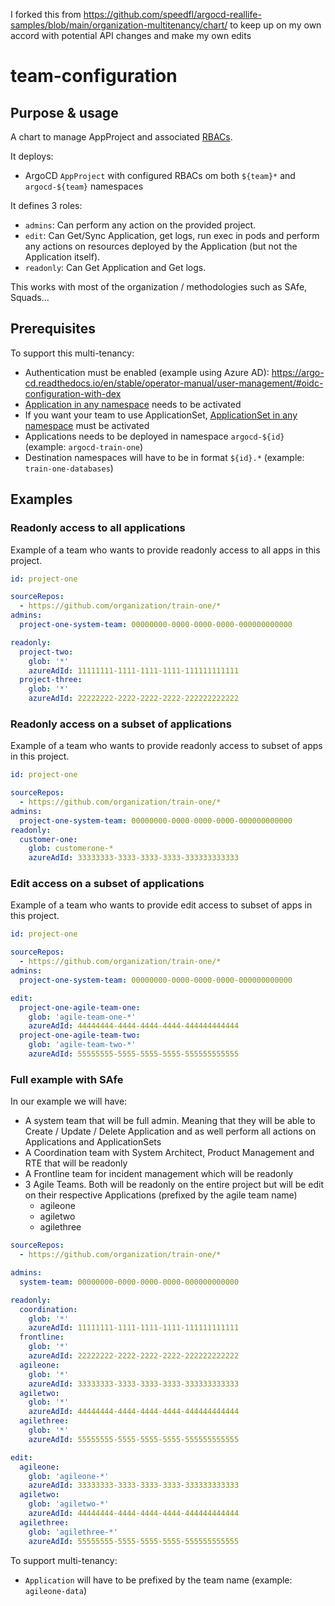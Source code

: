 I forked this from https://github.com/speedfl/argocd-reallife-samples/blob/main/organization-multitenancy/chart/ to keep up on my own accord with potential API changes and make my own edits


# team-configuration

## Purpose & usage

A chart to manage AppProject and associated [RBACs](https://argo-cd.readthedocs.io/en/stable/operator-manual/rbac/).

It deploys:

- ArgoCD `AppProject` with configured RBACs om both `${team}*` and `argocd-${team}` namespaces

It defines 3 roles:

- `admins`: Can perform any action on the provided project.
- `edit`:  Can Get/Sync Application, get logs, run exec in pods and perform any actions on resources deployed by the Application (but not the Application itself).
- `readonly`: Can Get Application and Get logs.

This works with most of the organization / methodologies such as SAfe, Squads...

## Prerequisites

To support this multi-tenancy:

- Authentication must be enabled (example using Azure AD): https://argo-cd.readthedocs.io/en/stable/operator-manual/user-management/#oidc-configuration-with-dex
- [Application in any namespace](https://argo-cd.readthedocs.io/en/stable/operator-manual/app-any-namespace/) needs to be activated
- If you want your team to use ApplicationSet, [ApplicationSet in any namespace](https://argo-cd.readthedocs.io/en/latest/operator-manual/applicationset/Appset-Any-Namespace/) must be activated
- Applications needs to be deployed in namespace `argocd-${id}` (example: `argocd-train-one`)
- Destination namespaces will have to be in format `${id}.*` (example: `train-one-databases`)

## Examples

### Readonly access to all applications

Example of a team who wants to provide readonly access to all apps in this project.

```yaml
id: project-one

sourceRepos:
  - https://github.com/organization/train-one/*
admins:
  project-one-system-team: 00000000-0000-0000-0000-000000000000

readonly:
  project-two:
    glob: '*'
    azureAdId: 11111111-1111-1111-1111-111111111111
  project-three:
    glob: '*'
    azureAdId: 22222222-2222-2222-2222-222222222222
```

### Readonly access on a subset of applications

Example of a team who wants to provide readonly access to subset of apps in this project.

```yaml
id: project-one

sourceRepos:
  - https://github.com/organization/train-one/*
admins:
  project-one-system-team: 00000000-0000-0000-0000-000000000000
readonly:
  customer-one:
    glob: customerone-*
    azureAdId: 33333333-3333-3333-3333-333333333333
```

### Edit access on a subset of applications

Example of a team who wants to provide edit access to subset of apps in this project.

```yaml
id: project-one

sourceRepos:
  - https://github.com/organization/train-one/*
admins:
  project-one-system-team: 00000000-0000-0000-0000-000000000000

edit:
  project-one-agile-team-one:
    glob: 'agile-team-one-*'
    azureAdId: 44444444-4444-4444-4444-444444444444
  project-one-agile-team-two:
    glob: 'agile-team-two-*'
    azureAdId: 55555555-5555-5555-5555-555555555555
```

### Full example with SAfe

In our example we will have:

- A system team that will be full admin. Meaning that they will be able to Create / Update / Delete Application and as well perform all actions on Applications and ApplicationSets
- A Coordination team with System Architect, Product Management and RTE that will be readonly
- A Frontline team for incident management which will be readonly
- 3 Agile Teams. Both will be readonly on the entire project but will be edit on their respective Applications (prefixed by the agile team name)
  - agileone
  - agiletwo
  - agilethree


```yaml
sourceRepos:
  - https://github.com/organization/train-one/*

admins:
  system-team: 00000000-0000-0000-0000-000000000000

readonly:
  coordination:
    glob: '*'
    azureAdId: 11111111-1111-1111-1111-111111111111
  frontline:
    glob: '*'
    azureAdId: 22222222-2222-2222-2222-222222222222
  agileone:
    glob: '*'
    azureAdId: 33333333-3333-3333-3333-333333333333
  agiletwo:
    glob: '*'
    azureAdId: 44444444-4444-4444-4444-444444444444
  agilethree:
    glob: '*'
    azureAdId: 55555555-5555-5555-5555-555555555555

edit:
  agileone:
    glob: 'agileone-*'
    azureAdId: 33333333-3333-3333-3333-333333333333
  agiletwo:
    glob: 'agiletwo-*'
    azureAdId: 44444444-4444-4444-4444-444444444444
  agilethree:
    glob: 'agilethree-*'
    azureAdId: 55555555-5555-5555-5555-555555555555
```

To support multi-tenancy:

- `Application` will have to be prefixed by the team name (example: `agileone-data`)